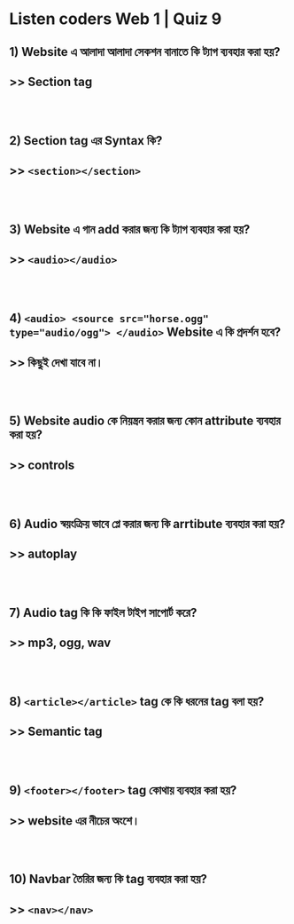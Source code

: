 # Listen coders Web 1 | Quiz 9

## 1) Website এ আলাদা আলাদা সেকশন বানাতে কি ট্যাগ ব্যবহার করা হয়?
## >> Section tag

<br>
<br>

## 2) Section tag এর Syntax কি?
## >> `<section></section>`

<br>
<br>

## 3) Website এ গান add করার জন্য কি ট্যাগ ব্যবহার করা হয়?
## >> `<audio></audio>`

<br>
<br>

## 4) `<audio> <source src="horse.ogg" type="audio/ogg"> </audio>` Website এ কি প্রদর্শন হবে?

## >>  কিছুই দেখা যাবে না।

<br>
<br>

## 5)  Website audio কে নিয়ন্ত্রন করার জন্য কোন attribute ব্যবহার করা হয়?
## >> controls

<br>
<br>


## 6) Audio স্বয়ংক্রিয় ভাবে প্লে করার জন্য কি arrtibute ব্যবহার করা হয়?
## >> autoplay

<br>
<br>


## 7) Audio tag কি কি ফাইল টাইপ সাপোর্ট করে?
## >> mp3, ogg, wav

<br>
<br>

## 8) `<article></article>` tag কে কি ধরনের tag বলা হয়? 
## >> Semantic tag

<br>
<br>

## 9) `<footer></footer>` tag কোথায় ব্যবহার করা হয়?
## >> website এর নীচের অংশে।

<br>
<br>

## 10) Navbar তৈরির জন্য কি tag ব্যবহার করা হয়?
## >> `<nav></nav>`

<br>
<br>